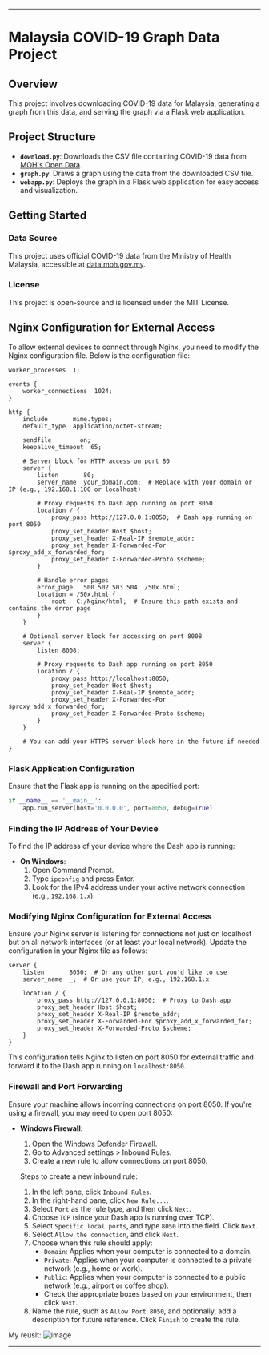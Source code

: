 
---

# Malaysia COVID-19 Graph Data Project

## Overview

This project involves downloading COVID-19 data for Malaysia, generating a graph from this data, and serving the graph via a Flask web application.

## Project Structure

- **`download.py`**: Downloads the CSV file containing COVID-19 data from [MOH's Open Data](https://data.moh.gov.my/).
- **`graph.py`**: Draws a graph using the data from the downloaded CSV file.
- **`webapp.py`**: Deploys the graph in a Flask web application for easy access and visualization.

## Getting Started

### Data Source

This project uses official COVID-19 data from the Ministry of Health Malaysia, accessible at [data.moh.gov.my](https://data.moh.gov.my/).

### License

This project is open-source and is licensed under the MIT License.

## Nginx Configuration for External Access

To allow external devices to connect through Nginx, you need to modify the Nginx configuration file. Below is the configuration file:

```nginx
worker_processes  1;

events {
    worker_connections  1024;
}

http {
    include       mime.types;
    default_type  application/octet-stream;

    sendfile        on;
    keepalive_timeout  65;

    # Server block for HTTP access on port 80
    server {
        listen       80;
        server_name  your_domain.com;  # Replace with your domain or IP (e.g., 192.168.1.100 or localhost)
        
        # Proxy requests to Dash app running on port 8050
        location / {
            proxy_pass http://127.0.0.1:8050;  # Dash app running on port 8050
            proxy_set_header Host $host;
            proxy_set_header X-Real-IP $remote_addr;
            proxy_set_header X-Forwarded-For $proxy_add_x_forwarded_for;
            proxy_set_header X-Forwarded-Proto $scheme;
        }

        # Handle error pages
        error_page   500 502 503 504  /50x.html;
        location = /50x.html {
            root   C:/Nginx/html;  # Ensure this path exists and contains the error page
        }
    }

    # Optional server block for accessing on port 8008
    server {
        listen 8008;

        # Proxy requests to Dash app running on port 8050
        location / {
            proxy_pass http://localhost:8050;
            proxy_set_header Host $host;
            proxy_set_header X-Real-IP $remote_addr;
            proxy_set_header X-Forwarded-For $proxy_add_x_forwarded_for;
            proxy_set_header X-Forwarded-Proto $scheme;
        }
    }
    
    # You can add your HTTPS server block here in the future if needed
}
```

### Flask Application Configuration

Ensure that the Flask app is running on the specified port:

```python
if __name__ == '__main__':
    app.run_server(host='0.0.0.0', port=8050, debug=True)
```

### Finding the IP Address of Your Device

To find the IP address of your device where the Dash app is running:

- **On Windows**:
  1. Open Command Prompt.
  2. Type `ipconfig` and press Enter.
  3. Look for the IPv4 address under your active network connection (e.g., `192.168.1.x`).

### Modifying Nginx Configuration for External Access

Ensure your Nginx server is listening for connections not just on localhost but on all network interfaces (or at least your local network). Update the configuration in your Nginx file as follows:

```nginx
server {
    listen       8050;  # Or any other port you'd like to use
    server_name  _;  # Or use your IP, e.g., 192.168.1.x

    location / {
        proxy_pass http://127.0.0.1:8050;  # Proxy to Dash app
        proxy_set_header Host $host;
        proxy_set_header X-Real-IP $remote_addr;
        proxy_set_header X-Forwarded-For $proxy_add_x_forwarded_for;
        proxy_set_header X-Forwarded-Proto $scheme;
    }
}
```

This configuration tells Nginx to listen on port 8050 for external traffic and forward it to the Dash app running on `localhost:8050`.

### Firewall and Port Forwarding

Ensure your machine allows incoming connections on port 8050. If you're using a firewall, you may need to open port 8050:

- **Windows Firewall**:
  1. Open the Windows Defender Firewall.
  2. Go to Advanced settings > Inbound Rules.
  3. Create a new rule to allow connections on port 8050.

  Steps to create a new inbound rule:
  1. In the left pane, click `Inbound Rules`.
  2. In the right-hand pane, click `New Rule...`.
  3. Select `Port` as the rule type, and then click `Next`.
  4. Choose `TCP` (since your Dash app is running over TCP).
  5. Select `Specific local ports`, and type `8050` into the field. Click `Next`.
  6. Select `Allow the connection`, and click `Next`.
  7. Choose when this rule should apply:
     - `Domain`: Applies when your computer is connected to a domain.
     - `Private`: Applies when your computer is connected to a private network (e.g., home or work).
     - `Public`: Applies when your computer is connected to a public network (e.g., airport or coffee shop).
     - Check the appropriate boxes based on your environment, then click `Next`.
  8. Name the rule, such as `Allow Port 8050`, and optionally, add a description for future reference. Click `Finish` to create the rule.


My reuslt:
![image](https://github.com/user-attachments/assets/014be716-eb21-4e1c-80f2-12147b6ff7c4)

---

